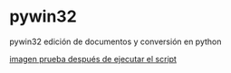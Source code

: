 # pywin32
pywin32 edición de documentos y conversión en python

[imagen prueba después de ejecutar el script](https://ibb.co/kyNbN2f)
